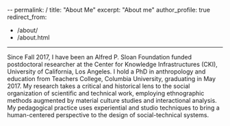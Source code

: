 --
permalink: /
title: "About Me"
excerpt: "About me"
author_profile: true
redirect_from: 
  - /about/
  - /about.html
---

Since Fall 2017, I have been an Alfred P. Sloan Foundation funded postdoctoral researcher at the Center for Knowledge Infrastructures (CKI), University of California, Los Angeles. I hold a PhD in anthropology and education from Teachers College, Columbia University, graduating in May 2017. My research takes a critical and historical lens to the social organization of scientific and technical work, employing ethnographic methods augmented by material culture studies and interactional analysis. My pedagogical practice uses experiential and studio techniques to bring a human-centered perspective to the design of social-technical systems. 
